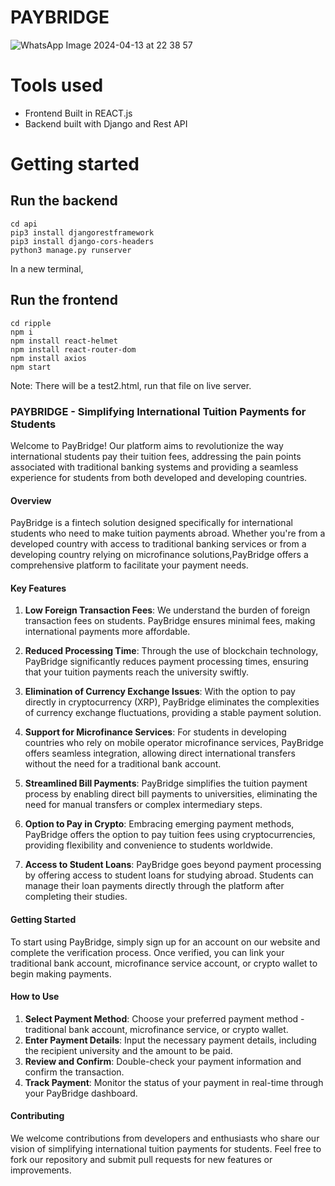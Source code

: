 # PAYBRIDGE

![WhatsApp Image 2024-04-13 at 22 38 57](https://github.com/keerthanajn/RippleHackathon/assets/160651738/d1eb4fe1-35dc-40d2-9e24-8d13507589e1)


# Tools used
 - Frontend Built in REACT.js
 - Backend built with Django and Rest API


# Getting started


## Run the backend
```
cd api
pip3 install djangorestframework
pip3 install django-cors-headers
python3 manage.py runserver 
```

In a new terminal, 

## Run the frontend
```
cd ripple
npm i
npm install react-helmet
npm install react-router-dom
npm install axios
npm start 
```

Note: There will be a test2.html, run that file on live server.

### PAYBRIDGE - Simplifying International Tuition Payments for Students

Welcome to PayBridge! Our platform aims to revolutionize the way international students pay their tuition fees, addressing the pain points associated with traditional banking systems and providing a seamless experience for students from both developed and developing countries.

#### Overview
PayBridge is a fintech solution designed specifically for international students who need to make tuition payments abroad. Whether you're from a developed country with access to traditional banking services or from a developing country relying on microfinance solutions,PayBridge offers a comprehensive platform to facilitate your payment needs.

#### Key Features
1. **Low Foreign Transaction Fees**: We understand the burden of foreign transaction fees on students. PayBridge ensures minimal fees, making international payments more affordable.

2. **Reduced Processing Time**: Through the use of blockchain technology, PayBridge significantly reduces payment processing times, ensuring that your tuition payments reach the university swiftly.

3. **Elimination of Currency Exchange Issues**: With the option to pay directly in cryptocurrency (XRP), PayBridge eliminates the complexities of currency exchange fluctuations, providing a stable payment solution.

4. **Support for Microfinance Services**: For students in developing countries who rely on mobile operator microfinance services, PayBridge offers seamless integration, allowing direct international transfers without the need for a traditional bank account.

5. **Streamlined Bill Payments**: PayBridge simplifies the tuition payment process by enabling direct bill payments to universities, eliminating the need for manual transfers or complex intermediary steps.

6. **Option to Pay in Crypto**: Embracing emerging payment methods, PayBridge offers the option to pay tuition fees using cryptocurrencies, providing flexibility and convenience to students worldwide.

7. **Access to Student Loans**: PayBridge goes beyond payment processing by offering access to student loans for studying abroad. Students can manage their loan payments directly through the platform after completing their studies.

#### Getting Started
To start using PayBridge, simply sign up for an account on our website and complete the verification process. Once verified, you can link your traditional bank account, microfinance service account, or crypto wallet to begin making payments.

#### How to Use
1. **Select Payment Method**: Choose your preferred payment method - traditional bank account, microfinance service, or crypto wallet.
2. **Enter Payment Details**: Input the necessary payment details, including the recipient university and the amount to be paid.
3. **Review and Confirm**: Double-check your payment information and confirm the transaction.
4. **Track Payment**: Monitor the status of your payment in real-time through your PayBridge dashboard.

#### Contributing
We welcome contributions from developers and enthusiasts who share our vision of simplifying international tuition payments for students. Feel free to fork our repository and submit pull requests for new features or improvements.

